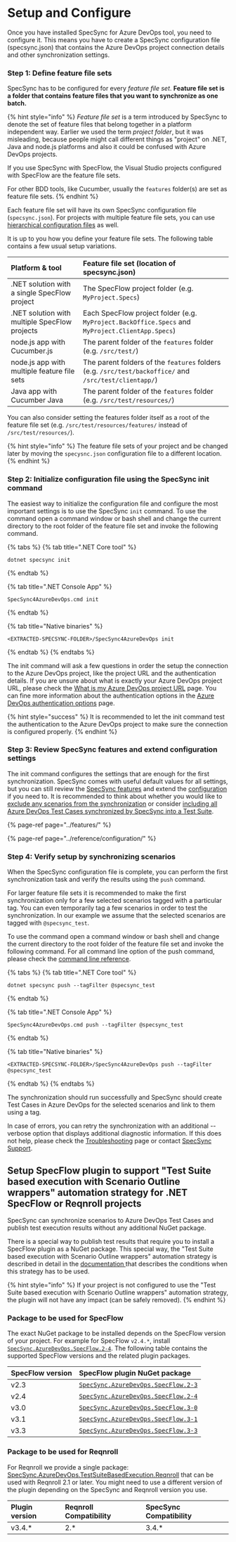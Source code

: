 # Setup and Configure

Once you have installed SpecSync for Azure DevOps tool, you need to configure it. This means you have to create a SpecSync configuration file \(specsync.json\) that contains the Azure DevOps project connection details and other synchronization settings.

### Step 1: Define feature file sets

SpecSync has to be configured for every _feature file set_. **Feature file set is a folder that contains feature files that you want to synchronize as one batch.**

{% hint style="info" %}
_Feature file set_ is a term introduced by SpecSync to denote the set of feature files that belong together in a platform independent way. Earlier we used the term _project folder_, but it was misleading, because people might call different things as "project" on .NET, Java and node.js platforms and also it could be confused with Azure DevOps projects.

If you use SpecSync with SpecFlow, the Visual Studio projects configured with SpecFlow are the feature file sets.

For other BDD tools, like Cucumber, usually the `features` folder\(s\) are set as feature file sets.
{% endhint %}

Each feature file set will have its own SpecSync configuration file \(`specsync.json`\). For projects with multiple feature file sets, you can use [hierarchical configuration files](../features/general-features/hierarchical-configuration-files.md) as well.

It is up to you how you define your feature file sets. The following table contains a few usual setup variations.

| Platform & tool | Feature file set \(location of specsync.json\) |
| :--- | :--- |
| .NET solution with a single SpecFlow project | The SpecFlow project folder \(e.g. `MyProject.Specs`\) |
| .NET solution with multiple SpecFlow projects | Each SpecFlow project folder \(e.g. `MyProject.BackOffice.Specs` and `MyProject.ClientApp.Specs`\) |
| node.js app with Cucumber.js | The parent folder of the `features` folder \(e.g. `/src/test/`\) |
| node.js app with multiple feature file sets | The parent folders of the `features` folders \(e.g. `/src/test/backoffice/` and `/src/test/clientapp/`\) |
| Java app with Cucumber Java | The parent folder of the `features` folder \(e.g. `/src/test/resources/`\) |

You can also consider setting the features folder itself as a root of the feature file set \(e.g.  `/src/test/resources/features/` instead of `/src/test/resources/`\).

{% hint style="info" %}
The feature file sets of your project and be changed later by moving the `specysnc.json` configuration file to a different location.
{% endhint %}

### Step 2: Initialize configuration file using the SpecSync init command

The easiest way to initialize the configuration file and configure the most important settings is to use the SpecSync `init` command. To use the command open a command window or bash shell and change the current directory to the root folder of the feature file set and invoke the following command.

{% tabs %}
{% tab title=".NET Core tool" %}
```text
dotnet specsync init
```
{% endtab %}

{% tab title=".NET Console App" %}
```text
SpecSync4AzureDevOps.cmd init
```
{% endtab %}

{% tab title="Native binaries" %}
```text
<EXTRACTED-SPECSYNC-FOLDER>/SpecSync4AzureDevOps init
```
{% endtab %}
{% endtabs %}

The init command will ask a few questions in order the setup the connection to the Azure DevOps project, like the project URL and the authentication details. If you are unsure about what is exactly your Azure DevOps project URL, please check the [What is my Azure DevOps project URL](../important-concepts/what-is-my-server-url.md) page. You can fine more information about the authentication options in the [Azure DevOps authentication options](../features/general-features/server-authentication-options.md) page.

{% hint style="success" %}
It is recommended to let the init command test the authentication to the Azure DevOps project to make sure the connection is configured properly.
{% endhint %}

### Step 3: Review SpecSync features and extend configuration settings

The init command configures the settings that are enough for the first synchronization. SpecSync comes with useful default values for all settings, but you can still review the [SpecSync features](../features/) and extend the [configuration ](../reference/configuration/) if you need to. It is recommended to think about whether you would like to [exclude any scenarios from the synchronization](../features/common-synchronization-features/excluding-scenarios-from-synchronization.md) or consider [including all Azure DevOps Test Cases synchronized by SpecSync into a Test Suite](../features/common-synchronization-features/group-synchronized-test-cases-to-a-test-suite.md).

{% page-ref page="../features/" %}

{% page-ref page="../reference/configuration/" %}

### Step 4: Verify setup by synchronizing scenarios

When the SpecSync configuration file is complete, you can perform the first synchronization task and verify the results using the `push` command.

For larger feature file sets it is recommended to make the first synchronization only for a few selected scenarios tagged with a particular tag. You can even temporarily tag a few scenarios in order to test the synchronization. In our example we assume that the selected scenarios are tagged with `@specsync_test`.

To use the command open a command window or bash shell and change the current directory to the root folder of the feature file set and invoke the following command. For all command line option of the push command, please check the [command line reference](../reference/command-line-reference/push-command.md).

{% tabs %}
{% tab title=".NET Core tool" %}
```text
dotnet specsync push --tagFilter @specsync_test
```
{% endtab %}

{% tab title=".NET Console App" %}
```text
SpecSync4AzureDevOps.cmd push --tagFilter @specsync_test
```
{% endtab %}

{% tab title="Native binaries" %}
```text
<EXTRACTED-SPECSYNC-FOLDER>/SpecSync4AzureDevOps push --tagFilter @specsync_test
```
{% endtab %}
{% endtabs %}

The synchronization should run successfully and SpecSync should create Test Cases in Azure DevOps for the selected scenarios and link to them using a tag.

In case of errors, you can retry the synchronization with an additional --verbose option that displays additional diagnostic information. If this does not help, please check the [Troubleshooting](../contact/troubleshooting.md) page or contact [SpecSync Support](../contact/specsync-support.md).

## Setup SpecFlow plugin to support "Test Suite based execution with Scenario Outline wrappers" automation strategy for .NET SpecFlow or Reqnroll projects <a id="setup-specflow-plugin"></a>

SpecSync can synchronize scenarios to Azure DevOps Test Cases and publish test execution results without any additional NuGet package.

There is a special way to publish test results that require you to install a SpecFlow plugin as a NuGet package. This special way, the  "Test Suite based execution with Scenario Outline wrappers" automation strategy is described in detail in the [documentation ](../important-concepts/synchronizing-automated-test-cases.md#test-suite-based-execution-with-scenario-outline-wrappers-strategy)that describes the conditions when this strategy has to be used.

{% hint style="info" %}
If your project is not configured to use the  "Test Suite based execution with Scenario Outline wrappers" automation strategy, the plugin will not have any impact \(can be safely removed\).
{% endhint %}

### Package to be used for SpecFlow

The exact NuGet package to be installed depends on the SpecFlow version of your project. For example for SpecFlow `v2.4.*`, install [`SpecSync.AzureDevOps.SpecFlow.2-4`](https://www.nuget.org/packages/SpecSync.AzureDevOps.SpecFlow.2-4). The following table contains the supported SpecFlow versions and the related plugin packages.

| SpecFlow version | SpecFlow plugin NuGet package |
| :--- | :--- |
| v2.3 | [`SpecSync.AzureDevOps.SpecFlow.2-3`](https://www.nuget.org/packages/SpecSync.AzureDevOps.SpecFlow.2-3) |
| v2.4 | [`SpecSync.AzureDevOps.SpecFlow.2-4`](https://www.nuget.org/packages/SpecSync.AzureDevOps.SpecFlow.2-4) |
| v3.0 | [`SpecSync.AzureDevOps.SpecFlow.3-0`](https://www.nuget.org/packages/SpecSync.AzureDevOps.SpecFlow.3-0) |
| v3.1 | [`SpecSync.AzureDevOps.SpecFlow.3-1`](https://www.nuget.org/packages/SpecSync.AzureDevOps.SpecFlow.3-1) |
| v3.3 | [`SpecSync.AzureDevOps.SpecFlow.3-3`](https://www.nuget.org/packages/SpecSync.AzureDevOps.SpecFlow.3-3) |

### Package to be used for Reqnroll

For Reqnroll we provide a single package: [SpecSync.AzureDevOps.TestSuiteBasedExecution.Reqnroll](https://www.nuget.org/packages/SpecSync.AzureDevOps.TestSuiteBasedExecution.Reqnroll) that can be used with Reqnroll 2.1 or later. You might need to use a different version of the plugin depending on the SpecSync and Reqnroll version you use.

| Plugin version | Reqnroll Compatibility | SpecSync Compatibility |
| :---   | :--- | :---  |
| v3.4.* | 2.*  | 3.4.* |

